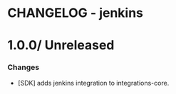 # CHANGELOG - jenkins

1.0.0/ Unreleased
==================

### Changes

* [SDK] adds jenkins integration to integrations-core.

